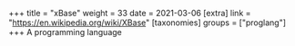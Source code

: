 +++
title = "xBase"
weight = 33
date = 2021-03-06
[extra]
link = "https://en.wikipedia.org/wiki/XBase"
[taxonomies]
groups = ["proglang"]
+++
A programming language

